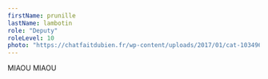 ```yaml
---
firstName: prunille
lastName: lambotin
role: "Deputy"
roleLevel: 10
photo: "https://chatfaitdubien.fr/wp-content/uploads/2017/01/cat-1034961_960_720.jpg"
---
```

MIAOU MIAOU